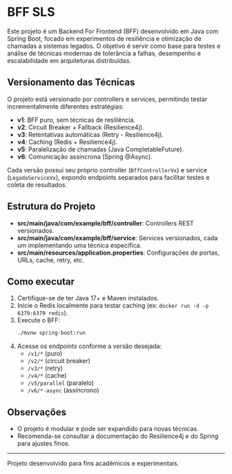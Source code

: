 # BFF SLS

Este projeto é um Backend For Frontend (BFF) desenvolvido em Java com Spring Boot, focado em experimentos de resiliência e otimização de chamadas a sistemas legados. O objetivo é servir como base para testes e análise de técnicas modernas de tolerância a falhas, desempenho e escalabilidade em arquiteturas distribuídas.

## Versionamento das Técnicas

O projeto está versionado por controllers e services, permitindo testar incrementalmente diferentes estratégias:

- **v1**: BFF puro, sem técnicas de resiliência.
- **v2**: Circuit Breaker + Fallback (Resilience4j).
- **v3**: Retentativas automáticas (Retry - Resilience4j).
- **v4**: Caching (Redis + Resilience4j).
- **v5**: Paralelização de chamadas (Java CompletableFuture).
- **v6**: Comunicação assíncrona (Spring @Async).

Cada versão possui seu próprio controller (`BffControllerVx`) e service (`LegadoServiceVx`), expondo endpoints separados para facilitar testes e coleta de resultados.

## Estrutura do Projeto

- **src/main/java/com/example/bff/controller**: Controllers REST versionados.
- **src/main/java/com/example/bff/service**: Services versionados, cada um implementando uma técnica específica.
- **src/main/resources/application.properties**: Configurações de portas, URLs, cache, retry, etc.

## Como executar

1. Certifique-se de ter Java 17+ e Maven instalados.
2. Inicie o Redis localmente para testar caching (ex: `docker run -d -p 6379:6379 redis`).
3. Execute o BFF:
   ```bash
   ./mvnw spring-boot:run
   ```
4. Acesse os endpoints conforme a versão desejada:
   - `/v1/*` (puro)
   - `/v2/*` (circuit breaker)
   - `/v3/*` (retry)
   - `/v4/*` (cache)
   - `/v5/parallel` (paralelo)
   - `/v6/*-async` (assíncrono)

## Observações

- O projeto é modular e pode ser expandido para novas técnicas.
- Recomenda-se consultar a documentação do Resilience4j e do Spring para ajustes finos.

---

Projeto desenvolvido para fins acadêmicos e experimentais.
